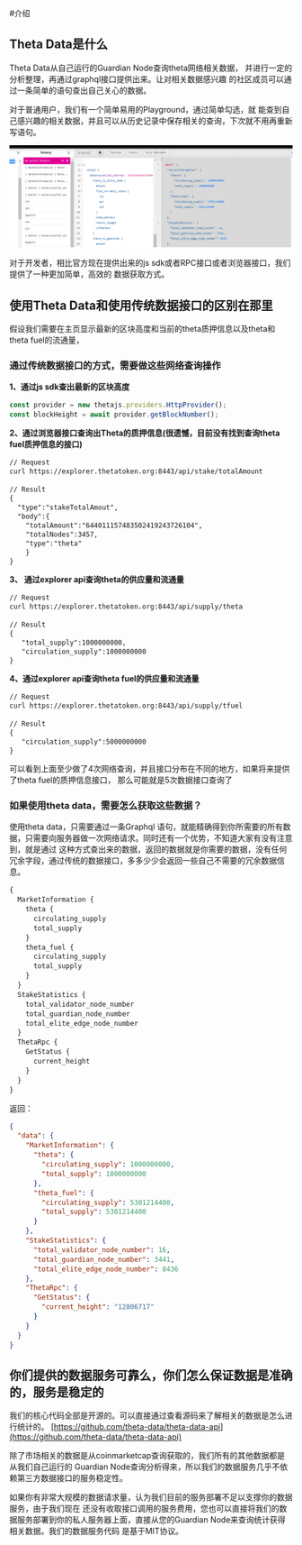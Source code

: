 #介绍
## Theta Data是什么
Theta Data从自己运行的Guardian Node查询theta网络相关数据，
并进行一定的分析整理，再通过graphql接口提供出来。让对相关数据感兴趣
的社区成员可以通过一条简单的语句查出自己关心的数据。

对于普通用户，我们有一个简单易用的Playground，通过简单勾选，就
能查到自己感兴趣的相关数据，并且可以从历史记录中保存相关的查询，下次就不用再重新写语句。

![img](https://raw.githubusercontent.com/larryro/image/main/%E5%BE%AE%E4%BF%A1%E6%88%AA%E5%9B%BE_20211112111205.png)

对于开发者，相比官方现在提供出来的js sdk或者RPC接口或者浏览器接口，我们提供了一种更加简单，高效的
数据获取方式。

## 使用Theta Data和使用传统数据接口的区别在那里
假设我们需要在主页显示最新的区块高度和当前的theta质押信息以及theta和theta fuel的流通量，

### 通过传统数据接口的方式，需要做这些网络查询操作

**1、通过js sdk查出最新的区块高度**
```javascript
const provider = new thetajs.providers.HttpProvider();
const blockHeight = await provider.getBlockNumber();
```
**2、通过浏览器接口查询出Theta的质押信息(很遗憾，目前没有找到查询theta fuel质押信息的接口)**
```shell
// Request 
curl https://explorer.thetatoken.org:8443/api/stake/totalAmount

// Result
{
  "type":"stakeTotalAmout",
  "body":{
    "totalAmount":"644011157483502419243726104",
    "totalNodes":3457,
    "type":"theta"
    }
}
```

**3、 通过explorer api查询theta的供应量和流通量**
```shell
// Request 
curl https://explorer.thetatoken.org:8443/api/supply/theta

// Result
{
   "total_supply":1000000000,
   "circulation_supply":1000000000
}
```

**4、通过explorer api查询theta fuel的供应量和流通量**
```shell
// Request 
curl https://explorer.thetatoken.org:8443/api/supply/tfuel

// Result
{
   "circulation_supply":5000000000
}
```
可以看到上面至少做了4次网络查询，并且接口分布在不同的地方，如果将来提供了theta fuel的质押信息接口，
那么可能就是5次数据接口查询了

### 如果使用theta data，需要怎么获取这些数据？
使用theta data，只需要通过一条Graphql 语句，就能精确得到你所需要的所有数据，只需要向服务器做一次网络请求。同时还有一个优势，不知道大家有没有注意到，就是通过
这种方式查出来的数据，返回的数据就是你需要的数据，没有任何冗余字段，通过传统的数据接口，多多少少会返回一些自己不需要的冗余数据信息。
```graphql
{
  MarketInformation {
    theta {
      circulating_supply
      total_supply
    }
    theta_fuel {
      circulating_supply
      total_supply
    }
  }
  StakeStatistics {
    total_validator_node_number
    total_guardian_node_number
    total_elite_edge_node_number
  }
  ThetaRpc {
    GetStatus {
      current_height
    }
  }
}
```
返回：
```json
{
  "data": {
    "MarketInformation": {
      "theta": {
        "circulating_supply": 1000000000,
        "total_supply": 1000000000
      },
      "theta_fuel": {
        "circulating_supply": 5301214400,
        "total_supply": 5301214400
      }
    },
    "StakeStatistics": {
      "total_validator_node_number": 16,
      "total_guardian_node_number": 3441,
      "total_elite_edge_node_number": 8436
    },
    "ThetaRpc": {
      "GetStatus": {
        "current_height": "12806717"
      }
    }
  }
}
```
## 你们提供的数据服务可靠么，你们怎么保证数据是准确的，服务是稳定的
我们的核心代码全部是开源的。可以直接通过查看源码来了解相关的数据是怎么进行统计的。
[https://github.com/theta-data/theta-data-api](https://github.com/theta-data/theta-data-api)

除了市场相关的数据是从coinmarketcap查询获取的，我们所有的其他数据都是从我们自己运行的
Guardian Node查询分析得来，所以我们的数据服务几乎不依赖第三方数据接口的服务稳定性。

如果你有非常大规模的数据请求量，认为我们目前的服务部署不足以支撑你的数据服务，由于我们现在
还没有收取接口调用的服务费用，您也可以直接将我们的数据服务部署到你的私人服务器上面，直接从您的Guardian Node来查询统计获得相关数据。我们的数据服务代码
是基于MIT协议。